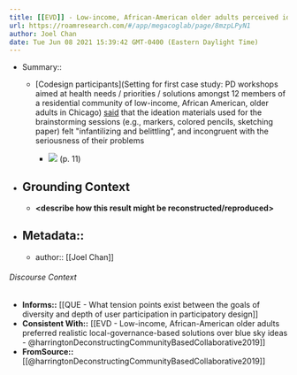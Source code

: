 ```yaml
---
title: [[EVD]] - Low-income, African-American older adults perceived ideation materials used for brainstorming as infantilizing and belittling - [[@harringtonDeconstructingCommunityBasedCollaborative2019]]
url: https://roamresearch.com/#/app/megacoglab/page/8mzpLPyN1
author: Joel Chan
date: Tue Jun 08 2021 15:39:42 GMT-0400 (Eastern Daylight Time)
---
```


- Summary::

    - [Codesign participants](Setting for first case study: PD workshops aimed at health needs / priorities / solutions amongst 12 members of a residential community of low-income, African American, older adults in Chicago) [said](((cmtSAW6SZ))) that the ideation materials used for the brainstorming sessions (e.g., markers, colored pencils, sketching paper) felt "infantilizing and belittling", and incongruent with the seriousness of their problems

        - ![](https://firebasestorage.googleapis.com/v0/b/firescript-577a2.appspot.com/o/imgs%2Fapp%2Fmegacoglab%2F9WwWbpzfuM.png?alt=media&token=270e3d16-fa59-49c3-8c2d-d0182eeb4640) (p. 11)
- ## **Grounding Context**

    - __<describe how this result might be reconstructed/reproduced>__
- ## Metadata::

    - author:: [[Joel Chan]]

###### Discourse Context

- **Informs::** [[QUE - What tension points exist between the goals of diversity and depth of user participation in participatory design]]
- **Consistent With::** [[EVD - Low-income, African-American older adults preferred realistic local-governance-based solutions over blue sky ideas - @harringtonDeconstructingCommunityBasedCollaborative2019]]
- **FromSource::** [[@harringtonDeconstructingCommunityBasedCollaborative2019]]
